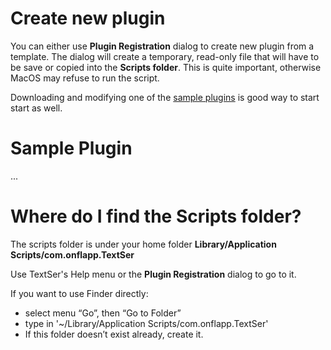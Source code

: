# Create new plugin

You can either use **Plugin Registration** dialog to create new plugin from a template. The dialog will create a temporary, read-only file that will have to be save or copied into the **Scripts folder**. This is quite important, otherwise MacOS may refuse to run the script.

Downloading and modifying one of the [sample plugins](https://github.com/onflapp/TextSerPlugins) is good way to start start as well.

# Sample Plugin

...

# Where do I find the Scripts folder?

The scripts folder is under your home folder **Library/Application Scripts/com.onflapp.TextSer**

Use TextSer's Help menu or the **Plugin Registration** dialog to go to it.

If you want to use Finder directly:

- select menu “Go”, then “Go to Folder”
- type in '~/Library/Application Scripts/com.onflapp.TextSer'
- If this folder doesn’t exist already, create it.
